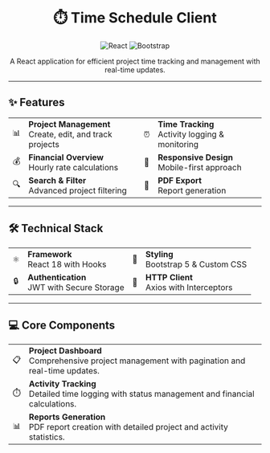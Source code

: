 <div align="center">

  <h1>⏱️ Time Schedule Client</h1>
  
  <p>
    <img src="https://img.shields.io/badge/React-18.3.1-61DAFB?style=for-the-badge&logo=react" alt="React">
    <img src="https://img.shields.io/badge/Bootstrap-5.3.3-7952B3?style=for-the-badge&logo=bootstrap" alt="Bootstrap">
  </p>
</div>

<div align="center">
  <p>A React application for efficient project time tracking and management with real-time updates.</p>
</div>

---

## ✨ Features

<div align="center">
  <table>
    <tr>
      <td align="center">📊</td>
      <td><strong>Project Management</strong><br/>Create, edit, and track projects</td>
      <td align="center">⏰</td>
      <td><strong>Time Tracking</strong><br/>Activity logging & monitoring</td>
    </tr>
    <tr>
      <td align="center">💰</td>
      <td><strong>Financial Overview</strong><br/>Hourly rate calculations</td>
      <td align="center">📱</td>
      <td><strong>Responsive Design</strong><br/>Mobile-first approach</td>
    </tr>
    <tr>
      <td align="center">🔍</td>
      <td><strong>Search & Filter</strong><br/>Advanced project filtering</td>
      <td align="center">📄</td>
      <td><strong>PDF Export</strong><br/>Report generation</td>
    </tr>
  </table>
</div>

---

## 🛠️ Technical Stack

<div align="center">
  <table>
    <tr>
      <td align="center">⚛️</td>
      <td><strong>Framework</strong><br/>React 18 with Hooks</td>
      <td align="center">🎨</td>
      <td><strong>Styling</strong><br/>Bootstrap 5 & Custom CSS</td>
    </tr>
    <tr>
      <td align="center">🔒</td>
      <td><strong>Authentication</strong><br/>JWT with Secure Storage</td>
      <td align="center">📡</td>
      <td><strong>HTTP Client</strong><br/>Axios with Interceptors</td>
    </tr>
  </table>
</div>

---

## 💻 Core Components

<div align="center">
  <table>
    <tr>
      <td align="center">📋</td>
      <td><strong>Project Dashboard</strong><br/>Comprehensive project management with pagination and real-time updates.</td>
    </tr>
    <tr>
      <td align="center">⏱️</td>
      <td><strong>Activity Tracking</strong><br/>Detailed time logging with status management and financial calculations.</td>
    </tr>
    <tr>
      <td align="center">📊</td>
      <td><strong>Reports Generation</strong><br/>PDF report creation with detailed project and activity statistics.</td>
    </tr>
  </table>
</div>
